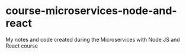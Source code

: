 # course-microservices-node-and-react
My notes and code created during the Microservices with Node JS and React course
